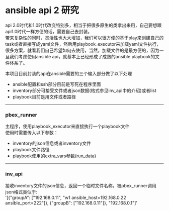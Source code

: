 # ansible api 2 研究
api 2.0时代和1.0时代改变特别多，相当于把很多原生的类拿出来用，自己要想跟api1.0时代一样方便的话，需要自己去封装。  
带来复杂性的同时，灵活性也大大增加，我们可以很方便的基于play来创建自己的task或者直接写成yaml文件，然后用playbook_executor来加载yaml文件执行，很多方案，就看我们自己希望如何去使用，当然，加载文件的是最方便的，因为一旦我们考虑使用ansible api，就基本上已经形成了成熟的ansible playbook的文件体系了。  

本项目目前封装的api在ansible需要的三个输入部分做了以下处理
- ansible配置和ssh部分目前是写死在程序里面
- inventory部分可接受文件或者json数据(格式参见inv_api中的介绍)或者list
- playbook目前是用文件或者路径

---

### pbex_runner
主程序，使用playbook_executor来直接执行一个playbook文件  
使用时需要传入以下参数：
- inventory的json信息或者inventory文件
- playbook文件路径
- playbook使用的extra_vars参数(run_data)

---

### inv_api
接收inventory文件的json信息，返回一个临时文件名称，被pbex_runner调用  
json格式类似于:  
'[{"groupA": ["192.168.0.11", "w1 ansible_host=192.168.0.22 ansible_port=222"]}, {"groupB": ["192.168.0.11"]}, "192.168.0.1"]'
